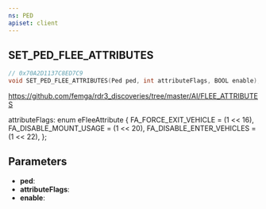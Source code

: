 ```yaml
---
ns: PED
apiset: client
---
```

## SET_PED_FLEE_ATTRIBUTES

```c
// 0x70A2D1137C8ED7C9
void SET_PED_FLEE_ATTRIBUTES(Ped ped, int attributeFlags, BOOL enable);
```

https://github.com/femga/rdr3_discoveries/tree/master/AI/FLEE_ATTRIBUTES

attributeFlags:
enum eFleeAttribute
{
	FA_FORCE_EXIT_VEHICLE = (1 << 16),
	FA_DISABLE_MOUNT_USAGE = (1 << 20),
	FA_DISABLE_ENTER_VEHICLES = (1 << 22),
};

## Parameters
* **ped**:
* **attributeFlags**:
* **enable**: